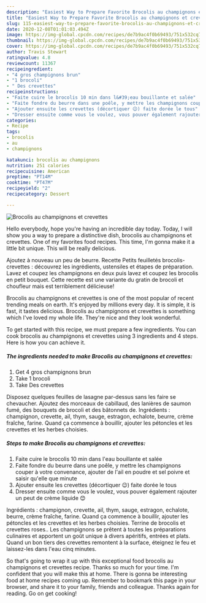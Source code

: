 ```yaml
---
description: "Easiest Way to Prepare Favorite Brocolis au champignons et crevettes"
title: "Easiest Way to Prepare Favorite Brocolis au champignons et crevettes"
slug: 115-easiest-way-to-prepare-favorite-brocolis-au-champignons-et-crevettes
date: 2020-12-08T01:01:03.494Z
image: https://img-global.cpcdn.com/recipes/de7b9ac4f0b69493/751x532cq70/brocolis-au-champignons-et-crevettes-photo-principale-de-la-recette.jpg
thumbnail: https://img-global.cpcdn.com/recipes/de7b9ac4f0b69493/751x532cq70/brocolis-au-champignons-et-crevettes-photo-principale-de-la-recette.jpg
cover: https://img-global.cpcdn.com/recipes/de7b9ac4f0b69493/751x532cq70/brocolis-au-champignons-et-crevettes-photo-principale-de-la-recette.jpg
author: Travis Stewart
ratingvalue: 4.8
reviewcount: 11367
recipeingredient:
- "4 gros champignons brun"
- "1 brocoli"
- " Des crevettes"
recipeinstructions:
- "Faite cuire le brocolis 10 min dans l&#39;eau bouillante et salée"
- "Faite fondre du beurre dans une poêle, y mettre les champignons couper à votre convenance, ajouter de l&#39;ail en poudre et sel poivre et saisir qu&#39;elle que minute"
- "Ajouter ensuite les crevettes (décortiquer 😉) faite dorée le tous"
- "Dresser ensuite comme vous le voulez, vous pouver également rajouter un peut de crème liquide 😊"
categories:
- Recipe
tags:
- brocolis
- au
- champignons

katakunci: brocolis au champignons 
nutrition: 251 calories
recipecuisine: American
preptime: "PT14M"
cooktime: "PT47M"
recipeyield: "2"
recipecategory: Dessert

---
```



![Brocolis au champignons et crevettes](https://img-global.cpcdn.com/recipes/de7b9ac4f0b69493/751x532cq70/brocolis-au-champignons-et-crevettes-photo-principale-de-la-recette.jpg)

Hello everybody, hope you're having an incredible day today. Today, I will show you a way to prepare a distinctive dish, brocolis au champignons et crevettes. One of my favorites food recipes. This time, I'm gonna make it a little bit unique. This will be really delicious.

Ajoutez à nouveau un peu de beurre. Recette Petits feuilletés brocolis-crevettes : découvrez les ingrédients, ustensiles et étapes de préparation. Lavez et coupez les champignons en deux puis lavez et coupez les brocolis en petit bouquet. Cette recette est une variante du gratin de brocoli et choufleur mais est terriblement délicieuse!

Brocolis au champignons et crevettes is one of the most popular of recent trending meals on earth. It's enjoyed by millions every day. It is simple, it is fast, it tastes delicious. Brocolis au champignons et crevettes is something which I've loved my whole life. They're nice and they look wonderful.


To get started with this recipe, we must prepare a few ingredients. You can cook brocolis au champignons et crevettes using 3 ingredients and 4 steps. Here is how you can achieve it.

<!--inarticleads1-->

##### The ingredients needed to make Brocolis au champignons et crevettes:

1. Get 4 gros champignons brun
1. Take 1 brocoli
1. Take  Des crevettes


Disposez quelques feuilles de lasagne par-dessus sans les faire se chevaucher. Ajoutez des morceaux de cabillaud, des lanières de saumon fumé, des bouquets de brocoli et des bâtonnets de. Ingrédients : champignon, crevette, ail, thym, sauge, estragon, echalote, beurre, crème fraîche, farine. Quand ça commence à bouillir, ajouter les pétoncles et les crevettes et les herbes choisies. 

<!--inarticleads2-->

##### Steps to make Brocolis au champignons et crevettes:

1. Faite cuire le brocolis 10 min dans l&#39;eau bouillante et salée
1. Faite fondre du beurre dans une poêle, y mettre les champignons couper à votre convenance, ajouter de l&#39;ail en poudre et sel poivre et saisir qu&#39;elle que minute
1. Ajouter ensuite les crevettes (décortiquer 😉) faite dorée le tous
1. Dresser ensuite comme vous le voulez, vous pouver également rajouter un peut de crème liquide 😊


Ingrédients : champignon, crevette, ail, thym, sauge, estragon, echalote, beurre, crème fraîche, farine. Quand ça commence à bouillir, ajouter les pétoncles et les crevettes et les herbes choisies. Terrine de brocolis et crevettes roses.. Les champignons se prêtent à toutes les préparations culinaires et apportent un goût unique à divers apéritifs, entrées et plats. Quand un bon tiers des crevettes remontent à la surface, éteignez le feu et laissez-les dans l&#39;eau cinq minutes. 

So that's going to wrap it up with this exceptional food brocolis au champignons et crevettes recipe. Thanks so much for your time. I'm confident that you will make this at home. There is gonna be interesting food at home recipes coming up. Remember to bookmark this page in your browser, and share it to your family, friends and colleague. Thanks again for reading. Go on get cooking!
